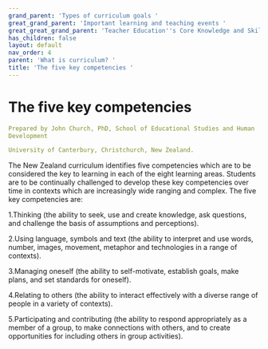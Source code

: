```yaml
---
grand_parent: 'Types of curriculum goals '
great_grand_parent: 'Important learning and teaching events '
great_great_grand_parent: 'Teacher Education''s Core Knowledge and Skills.'
has_children: false
layout: default
nav_order: 4
parent: 'What is curriculum? '
title: 'The five key competencies '
---
```

# The five key competencies


```yaml
Prepared by John Church, PhD, School of Educational Studies and Human
Development

University of Canterbury, Christchurch, New Zealand.
```


The New Zealand curriculum identifies five competencies which are to be
considered the key to learning in each of the eight learning areas.
Students are to be continually challenged to develop these key
competencies over time in contexts which are increasingly wide ranging
and complex. The five key competencies are:

1.Thinking (the ability to seek, use and create knowledge, ask
questions, and challenge the basis of assumptions and perceptions).

2.Using language, symbols and text (the ability to interpret and use
words, number, images, movement, metaphor and technologies in a range of
contexts).

3.Managing oneself (the ability to self-motivate, establish goals, make
plans, and set standards for oneself).

4.Relating to others (the ability to interact effectively with a diverse
range of people in a variety of contexts).

5.Participating and contributing (the ability to respond appropriately
as a member of a group, to make connections with others, and to create
opportunities for including others in group activities).
